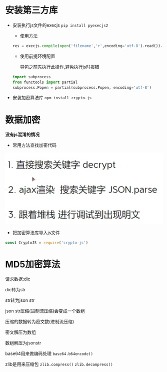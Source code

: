 # 安装第三方库

- 安装执行js文件的execjs	`pip install pyexecjs2`

  - 使用方法

  ```py
  res = execjs.compile(open('filename','r',encoding='utf-8').read()).call('fname',param)
  ```

  - 使用前提环境配置

    导包之前先执行此操作,避免执行js时报错

  ```py
  import subprocess
  from functools import partial
  subprocess.Popen = partial(subprocess.Popen, encoding='utf-8')
  ```

  

- 安装加密算法库	`npm install crypto-js`



# 数据加密

**没有js混淆的情况**

- 常用方法查找加密代码

![image-20230507201548214](assets/image-20230507201548214.png)

- 把加密算法库导入js文件

```js
const CryptoJS = require('crypto-js')
```























# MD5加密算法







请求数据:dic

dic转为str

str转为json str



json str压缩(进制流压缩)会变成一个数组

压缩的数据转为密文数(进制流压缩)



密文解压为数组 	

数组解压为jsonstr





base64用来做编码处理 `base64.b64encode()`

zlib是用来压缩包 `zlib.compress()`	`zlib.decompress()`

